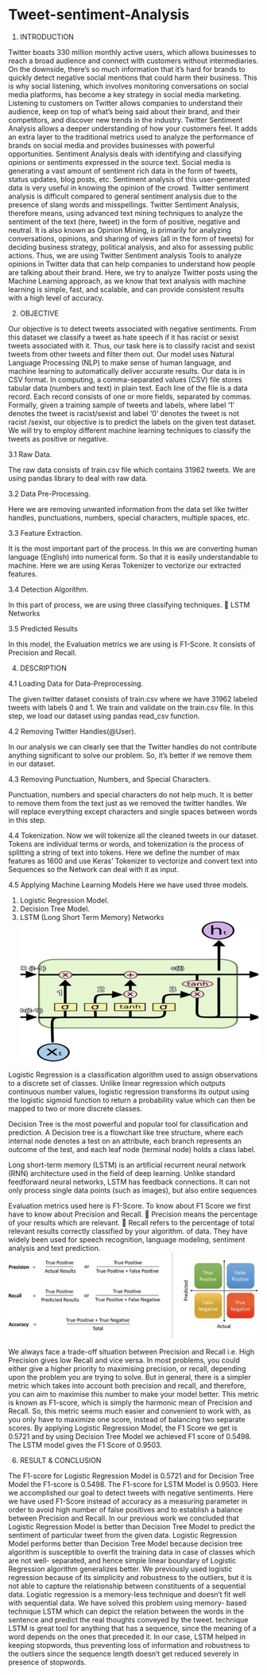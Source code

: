 # Tweet-sentiment-Analysis
1. INTRODUCTION

Twitter boasts 330 million monthly active users, which allows businesses to reach a broad audience and connect
with customers without intermediaries. On the downside, there’s so much information that it’s hard for brands
to quickly detect negative social mentions that could harm their business. This is why social listening, which
involves monitoring conversations on social media platforms, has become a key strategy in social media
marketing. Listening to customers on Twitter allows companies to understand their audience, keep on top of
what’s being said about their brand, and their competitors, and discover new trends in the industry. Twitter
Sentiment Analysis allows a deeper understanding of how your customers feel. It adds an extra layer to the
traditional metrics used to analyze the performance of brands on social media and provides businesses with
powerful opportunities.
Sentiment Analysis deals with identifying and classifying opinions or sentiments expressed in the source text.
Social media is generating a vast amount of sentiment rich data in the form of tweets, status updates, blog posts,
etc. Sentiment analysis of this user-generated data is very useful in knowing the opinion of the crowd. Twitter
sentiment analysis is difficult compared to general sentiment analysis due to the presence of slang words and
misspellings.
Twitter Sentiment Analysis, therefore means, using advanced text mining techniques to analyze the sentiment
of the text (here, tweet) in the form of positive, negative and neutral. It is also known as Opinion Mining, is
primarily for analyzing conversations, opinions, and sharing of views (all in the form of tweets) for deciding
business strategy, political analysis, and also for assessing public actions. Thus, we are using Twitter Sentiment
analysis Tools to analyze opinions in Twitter data that can help companies to understand how people are talking
about their brand. Here, we try to analyze Twitter posts using the Machine Learning approach, as we know that
text analysis with machine learning is simple, fast, and scalable, and can provide consistent results with a high
level of accuracy.

2. OBJECTIVE

Our objective is to detect tweets associated with negative sentiments. From this dataset we classify a tweet as
hate speech if it has racist or sexist tweets associated with it. Thus, our task here is to classify racist and sexist
tweets from other tweets and filter them out. Our model uses Natural Language Processing (NLP) to make
sense of human language, and machine learning to automatically deliver accurate results. Our data is in CSV
format. In computing, a comma-separated values (CSV) file stores tabular data (numbers and text) in plain text.
Each line of the file is a data record. Each record consists of one or more fields, separated by commas.
Formally, given a training sample of tweets and labels, where label ‘1’ denotes the tweet is racist/sexist and
label ‘0’ denotes the tweet is not racist /sexist, our objective is to predict the labels on the given test dataset. We
will try to employ different machine learning techniques to classify the tweets as positive or negative.

3.1 Raw Data.

The raw data consists of train.csv file which contains 31962 tweets. We are using pandas library to deal
with raw data.

3.2 Data Pre-Processing.

Here we are removing unwanted information from the data set like twitter handles, punctuations,
numbers, special characters, multiple spaces, etc.

3.3 Feature Extraction.

It is the most important part of the process. In this we are converting human language (English) into
numerical form. So that it is easily understandable to machine. Here we are using Keras Tokenizer to
vectorize our extracted features.

3.4 Detection Algorithm.

In this part of process, we are using three classifying techniques.
 LSTM Networks

3.5 Predicted Results

In this model, the Evaluation metrics we are using is F1-Score. It consists of Precision and Recall.

4. DESCRIPTION

4.1 Loading Data for Data-Preprocessing.

The given twitter dataset consists of train.csv where we have 31962 labeled tweets with labels 0 and 1. We
train and validate on the train.csv file.
In this step, we load our dataset using pandas read_csv function.

4.2 Removing Twitter Handles(@User).

In our analysis we can clearly see that the Twitter handles do not contribute anything significant to solve our
problem. So, it’s better if we remove them in our dataset.

4.3 Removing Punctuation, Numbers, and Special Characters.

Punctuation, numbers and special characters do not help much. It is better to remove them from the text just
as we removed the twitter handles. We will replace everything except characters and single spaces between
words in this step.

4.4 Tokenization.
Now we will tokenize all the cleaned tweets in our dataset. Tokens are individual terms or words, and
tokenization is the process of splitting a string of text into tokens. Here we define the number of max features
as 1600 and use Keras’ Tokenizer to vectorize and convert text into Sequences so the Network can deal with
it as input.

4.5 Applying Machine Learning Models
Here we have used three models.
1. Logistic Regression Model.
2. Decision Tree Model.
3. LSTM (Long Short Term Memory) Networks
![github-small](
https://github.com/BhaveshRaj27/Tweet-sentiment-Analysis/blob/main/Images/LSTM.png
)

Logistic Regression is a classification algorithm used to assign observations to a discrete set of
classes. Unlike linear regression which outputs continuous number values, logistic regression
transforms its output using the logistic sigmoid function to return a probability value which can then
be mapped to two or more discrete classes.

Decision Tree is the most powerful and popular tool for classification and prediction. A Decision
tree is a flowchart like tree structure, where each internal node denotes a test on an attribute, each
branch represents an outcome of the test, and each leaf node (terminal node) holds a class label.

Long short-term memory (LSTM) is an artificial recurrent neural network (RNN) architecture used
in the field of deep learning. Unlike standard feedforward neural networks, LSTM has feedback
connections. It can not only process single data points (such as images), but also entire sequences

Evaluation metrics used here is F1-Score.
To know about F1 Score we first have to know about Precision and Recall.
 Precision means the percentage of your results which are relevant.
 Recall refers to the percentage of total relevant results correctly classified by your algorithm.
of data. They have widely been used for speech recognition, language modeling, sentiment
analysis and text prediction.
![github-small](https://github.com/BhaveshRaj27/Tweet-sentiment-Analysis/blob/main/Images/Precesion.png)

We always face a trade-off situation between Precision and Recall i.e. High Precision gives low Recall and
vice versa.
In most problems, you could either give a higher priority to maximising precision, or recall, depending upon
the problem you are trying to solve. But in general, there is a simpler metric which takes into account both
precision and recall, and therefore, you can aim to maximise this number to make your model better. This
metric is known as F1-score, which is simply the harmonic mean of Precision and Recall.
So, this metric seems much easier and convenient to work with, as you only have to maximize one score,
instead of balancing two separate scores.
By applying Logistic Regression Model, the F1 Score we get is 0.5721 and by using Decision Tree Model we
achieved F1 score of 0.5498. The LSTM model gives the F1 Score of 0.9503.

6. RESULT & CONCLUSION

The F1-score for Logistic Regression Model is 0.5721 and for Decision Tree Model the F1-score is 0.5498.
The F1-score for LSTM Model is 0.9503. Here we accomplished our goal to detect tweets with negative
sentiments. Here we have used F1-Score instead of accuracy as a measuring parameter in order to avoid high
number of false positives and to establish a balance between Precision and Recall.
In our previous work we concluded that Logistic Regression Model is better than Decision Tree Model to
predict the sentiment of particular tweet from the given data. Logistic Regression Model performs better than
Decision Tree Model because decision tree algorithm is susceptible to overfit the training data in case of
classes which are not well- separated, and hence simple linear boundary of Logistic Regression algorithm
generalizes better.
We previously used logistic regression because of its simplicity and robustness to the outliers, but it is not able
to capture the relationship between constituents of a sequential data. Logistic regression is a memory-less
technique and doesn’t fit well with sequential data. We have solved this problem using memory- based
technique LSTM which can depict the relation between the words in the sentence and predict the real thoughts
conveyed by the tweet. technique LSTM is great tool for anything that has a sequence, since the meaning of a
word depends on the ones that preceded it. In our case, LSTM helped in keeping stopwords, thus preventing
loss of information and robustness to the outliers since the sequence length doesn’t get reduced severely in
presence of stopwords.
